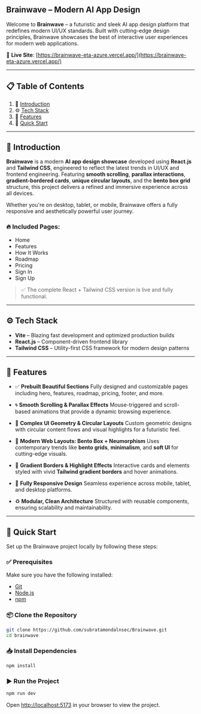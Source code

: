 ## Brainwave – Modern AI App Design

Welcome to **Brainwave** – a futuristic and sleek AI app design platform that redefines modern UI/UX standards. Built with cutting-edge design principles, Brainwave showcases the best of interactive user experiences for modern web applications.

🔗 **Live Site**: [https://brainwave-eta-azure.vercel.app/](https://brainwave-eta-azure.vercel.app/)

---

## 📋 Table of Contents

1. 🤖 [Introduction](#introduction)
2. ⚙️ [Tech Stack](#tech-stack)
3. 🔋 [Features](#features)
4. 🚀 [Quick Start](#quick-start)

---

## 🤖 Introduction

**Brainwave** is a modern **AI app design showcase** developed using **React.js** and **Tailwind CSS**, engineered to reflect the latest trends in UI/UX and frontend engineering. Featuring **smooth scrolling**, **parallax interactions**, **gradient-bordered cards**, **unique circular layouts**, and the **bento box grid** structure, this project delivers a refined and immersive experience across all devices.

Whether you're on desktop, tablet, or mobile, Brainwave offers a fully responsive and aesthetically powerful user journey.

### 🔥 Included Pages:

* Home
* Features
* How It Works
* Roadmap
* Pricing
* Sign In
* Sign Up

> ✅ The complete React + Tailwind CSS version is live and fully functional.

---

## ⚙️ Tech Stack

* **Vite** – Blazing fast development and optimized production builds
* **React.js** – Component-driven frontend library
* **Tailwind CSS** – Utility-first CSS framework for modern design patterns

---

## 🔋 Features

* ✅ **Prebuilt Beautiful Sections**
  Fully designed and customizable pages including hero, features, roadmap, pricing, footer, and more.

* 🌀 **Smooth Scrolling & Parallax Effects**
  Mouse-triggered and scroll-based animations that provide a dynamic browsing experience.

* 📐 **Complex UI Geometry & Circular Layouts**
  Custom geometric designs with circular content flows and visual highlights for a futuristic feel.

* 🧱 **Modern Web Layouts: Bento Box + Neumorphism**
  Uses contemporary trends like **bento grids**, **minimalism**, and **soft UI** for cutting-edge visuals.

* 🎨 **Gradient Borders & Highlight Effects**
  Interactive cards and elements styled with vivid **Tailwind gradient borders** and hover animations.

* 📱 **Fully Responsive Design**
  Seamless experience across mobile, tablet, and desktop platforms.

* ♻️ **Modular, Clean Architecture**
  Structured with reusable components, ensuring scalability and maintainability.

---

## 🚀 Quick Start

Set up the Brainwave project locally by following these steps:

### ✅ Prerequisites

Make sure you have the following installed:

* [Git](https://git-scm.com/)
* [Node.js](https://nodejs.org/en)
* [npm](https://www.npmjs.com/)

### 📦 Clone the Repository

```bash
git clone https://github.com/subratamondalnsec/Brainwave.git
cd brainwave
```

### 📥 Install Dependencies

```bash
npm install
```

### ▶️ Run the Project

```bash
npm run dev
```

Open [http://localhost:5173](http://localhost:5173) in your browser to view the project.

